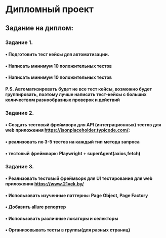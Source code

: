 # Дипломный проект

## Задание на диплом: 
### Задание 1.
#### •	Подготовить тест кейсы для автоматизации.
#### •	Написать минимум 10 положительных тестов
#### •	Написать минимум 10 положительных тестов
#### P.S. Автоматизировать будет не все тест кейсы, возможно будет группировать, поэтому лучше написать тест-кейсы с больших количеством разнообразных проверок и действий
### Задание 2.
#### •	Создать тестовый фреймворк для API (интеграционных) тестов для web приложения https://jsonplaceholder.typicode.com/: 
#### •	реализовать по 3-5 тестов на каждый тип метода запроса 
#### •	тестовый фреймворк: Playwright + superAgent(axios,fetch) 
### Задание 3. 
#### •	Реализовать тестовый фреймворк для UI тестирования для web приложения https://www.21vek.by/
#### •	Использовать изученные паттерны: Page Object, Page Factory 
#### •	Добавить allure репортер
#### •	Использовать различные локаторы и селекторы 
#### •	Организовывать тесты в группы(для разных страниц)
